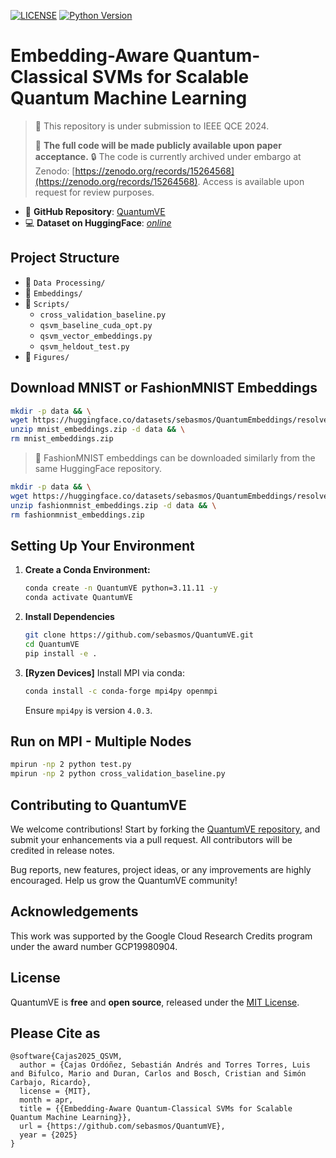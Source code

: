 [![LICENSE](https://img.shields.io/badge/license-MIT-blue.svg)](https://github.com/sebasmos/QuantumVE/blob/main/LICENSE)
[![Python Version](https://img.shields.io/badge/python-3.10%20%7C%203.11%20%7C%203.12-blue.svg)](https://github.com/sebasmos/QuantumVE/) 

# Embedding-Aware Quantum-Classical SVMs for Scalable Quantum Machine Learning

> 🚧 This repository is under submission to IEEE QCE 2024.
> 
> 📩 **The full code will be made publicly available upon paper acceptance.**
> 🔒 The code is currently archived under embargo at Zenodo: [https://zenodo.org/records/15264568](https://zenodo.org/records/15264568). Access is available upon request for review purposes.

- 📂 **GitHub Repository**: [QuantumVE](https://github.com/sebasmos/QuantumVE)
- 💻 **Dataset on HuggingFace**: [*online*](https://huggingface.co/datasets/sebasmos/QuantumEmbeddings)

## Project Structure

- 📁 `Data Processing/`
- 📁 `Embeddings/`
- 📁 `Scripts/`
  - `cross_validation_baseline.py`
  - `qsvm_baseline_cuda_opt.py`
  - `qsvm_vector_embeddings.py`
  - `qsvm_heldout_test.py`
- 📁 `Figures/`

## Download MNIST or FashionMNIST Embeddings

```bash
mkdir -p data && \
wget https://huggingface.co/datasets/sebasmos/QuantumEmbeddings/resolve/main/mnist_embeddings.zip && \
unzip mnist_embeddings.zip -d data && \
rm mnist_embeddings.zip
```

> 🔁 FashionMNIST embeddings can be downloaded similarly from the same HuggingFace repository.

```bash
mkdir -p data && \
wget https://huggingface.co/datasets/sebasmos/QuantumEmbeddings/resolve/main/fashionmnist_embeddings.zip && \
unzip fashionmnist_embeddings.zip -d data && \
rm fashionmnist_embeddings.zip
```

## Setting Up Your Environment

1. **Create a Conda Environment:**
   ```bash
   conda create -n QuantumVE python=3.11.11 -y
   conda activate QuantumVE
   ```

2. **Install Dependencies**
   ```bash
   git clone https://github.com/sebasmos/QuantumVE.git
   cd QuantumVE
   pip install -e .
   ```

3. **[Ryzen Devices]** Install MPI via conda:
   ```bash
   conda install -c conda-forge mpi4py openmpi
   ```
   Ensure `mpi4py` is version `4.0.3`.

## Run on MPI - Multiple Nodes

```bash
mpirun -np 2 python test.py
mpirun -np 2 python cross_validation_baseline.py
```

## Contributing to QuantumVE

We welcome contributions! Start by forking the [QuantumVE repository](https://github.com/sebasmos/QuantumVE), and submit your enhancements via a pull request. All contributors will be credited in release notes.

Bug reports, new features, project ideas, or any improvements are highly encouraged. Help us grow the QuantumVE community!

## Acknowledgements

This work was supported by the Google Cloud Research Credits program under the award number GCP19980904.

## License

QuantumVE is **free** and **open source**, released under the [MIT License](https://github.com/sebasmos/QuantumVE/blob/main/LICENSE).

## Please Cite as

```
@software{Cajas2025_QSVM,
  author = {Cajas Ordóñez, Sebastián Andrés and Torres Torres, Luis and Bifulco, Mario and Duran, Carlos and Bosch, Cristian and Simón Carbajo, Ricardo},
  license = {MIT},
  month = apr,
  title = {{Embedding-Aware Quantum-Classical SVMs for Scalable Quantum Machine Learning}},
  url = {https://github.com/sebasmos/QuantumVE},
  year = {2025}
}
```
